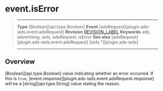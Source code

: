 # event.isError

> --------------------- ------------------------------------------------------------------------------------------
> __Type__              [Boolean][api.type.Boolean]
> __Event__             [adsRequest][plugin.ads-iads.event.adsRequest]
> __Revision__          [REVISION_LABEL](REVISION_URL)
> __Keywords__          ads, advertising, iads, adsRequest, isError
> __See also__			[adsRequest][plugin.ads-iads.event.adsRequest]
>						[iads.*][plugin.ads-iads]
> --------------------- ------------------------------------------------------------------------------------------

## Overview

[Boolean][api.type.Boolean] value indicating whether an error occurred. If this is `true`, [event.response][plugin.ads-iads.event.adsRequest.response] will be a [string][api.type.String] value stating the reason.
